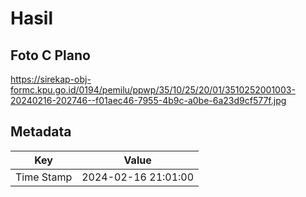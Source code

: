 # Hasil

## Foto C Plano

https://sirekap-obj-formc.kpu.go.id/0194/pemilu/ppwp/35/10/25/20/01/3510252001003-20240216-202746--f01aec46-7955-4b9c-a0be-6a23d9cf577f.jpg


## Metadata

| Key        | Value               |
| ---------- | ------------------- |
| Time Stamp | 2024-02-16 21:01:00 |



